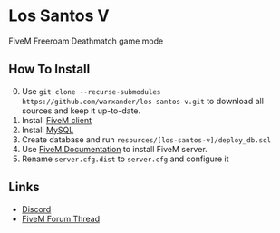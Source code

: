 # Los Santos V
FiveM Freeroam Deathmatch game mode

## How To Install
0. Use `git clone --recurse-submodules https://github.com/warxander/los-santos-v.git` to download all sources and keep it up-to-date.
1. Install [FiveM client](https://fivem.net/)
2. Install [MySQL](https://www.mysql.com/)
3. Create database and run `resources/[los-santos-v]/deploy_db.sql`
4. Use [FiveM Documentation](http://docs.fivem.net/server-manual/setting-up-a-server/) to install FiveM server.
5. Rename `server.cfg.dist` to `server.cfg` and configure it

## Links
* [Discord](https://discord.gg/32NhU6B)
* [FiveM Forum Thread](https://forum.fivem.net/t/release-los-santos-v-deathmatch-now-fully-open-source)
